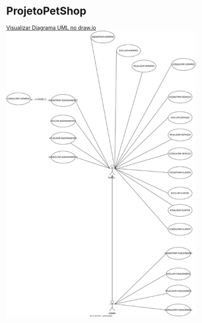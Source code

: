 # ProjetoPetShop
[Visualizar Diagrama UML no draw.io](https://app.diagrams.net/#HBernardo-Bertante%2FProjetoPetShop%2Fmain%2FTabelaUML.drawio#%7B%22pageId%22%3A%2213e1069c-82ec-6db2-03f1-153e76fe0fe0%22%7D)
![Diagrama UML](./TabelaUML.drawio.svg)
